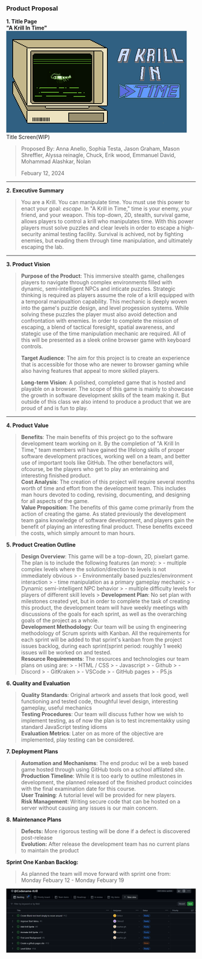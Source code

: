 ### Product Proposal

**1. Title Page**  
   **"A Krill In Time"**   
   ![title screen](bg.png)  
      Title Screen(WIP)

   > Proposed By: Anna Anello, Sophia Testa, Jason Graham, Mason Shreffler, Alyssa reinagle, Chuck, Erik wood, Emmanuel David, Mohammad Alashkar, Nolan 
   >
   > Febuary 12, 2024
   
_________________

**2. Executive Summary**

   > You are a Krill. You can manipulate time. You must use this power to enact your goal: *escape*. In "A Krill in Time," time is your enemy, your friend, and your weapon. This top-down, 2D, stealth, survival game, allows players to control a krill who manipulates time. With this power players must solve puzzles and clear levels in order to escape a high-security animal testing facility. Survival is achived, not by fighting enemies, but evading them through time manipulation, and ultimately escaping the lab. 
   
_________________

**3. Product Vision**  
   >**Purpose of the Product**: This immersive stealth game, challenges players to navigate through complex environments filled with dynamic, semi-intelligent NPCs and inticate puzzles. Strategic thinking is required as players assume the role of a krill equipped with a temporal manipualtion capability. This mechanic is deeply woven into the game's puzzle design, and level progession systems. While solving these puzzles the player must also avoid detection and confrontation with enemies. In order to complete the mission of escaping, a blend of tactical foresight, spatial awareness, and stategic use of the time manipulation mechanic are required. All of this will be presented as a sleek online browser game with keyboard controls.     
   >  
   >**Target Audience**: The aim for this project is to create an experience that is accessible for those who are newer to browser gaming while also having features that appeal to more skilled players.   
   > 
   >**Long-term Vision**: A polished, completed game that is hosted and playable on a browser. The scope of this game is mainly to showcase the growth in software development skills of the team making it. But outside of this class we also intend to produce a product that we are proud of and is fun to play. 
_________________


**4. Product Value**
   > **Benefits**: The main benefits of this project go to the software development team working on it. By the completion of "A Krill In Time," team members will have gained the lifelong skills of proper software development practices, working well on a team, and better use of important tools like GitHub. The other benefactors will, ofcourse, be the players who get to play an enteraining and interesting finished product.    
   > **Cost Analysis**: The creation of this project will require several months worth of time and effort from the development team. This includes man hours devoted to coding, revising, documenting, and designing for all aspects of the game.  
   > **Value Proposition**: The benefits of this game come primarily from the action of creating the game. As stated previously the development team gains knowledge of software development, and players gain the benefit of playing an interesting final product. These benefits exceed the costs, which simply amount to man hours.  

**5. Product Creation Outline**
   > **Design Overview**: This game will be a top-down, 2D, pixelart game. The plan is to include the following features (an more):
      > - multiple complex levels where the solution/direction to levels is not immediately obvious
      > - Environmentally based puzzles/environment interaction
      > - time manipulation as a primary gameplay mechanic
      > - Dynamic semi-intelligent NPC behavior
      > - multiple difficulty levels for players of different skill levels 
      > 
   > **Development Plan**: No set plan with milestones created yet, but in order to complete the task of creating this product, the development team will have weekly meetings with discussions of the goals for each sprint, as well as the overarching goals of the project as a whole.   
   > **Development Methodology**: Our team will be using th engineering methodology of Scrum sprints with Kanban. All the requirements for each sprint will be added to that sprint's kanban from the project issues backlog, during each sprint(sprint period: roughly 1 week) issues will be worked on and tested.   
   > **Resource Requirements**: The resources and technologies our team plans on using are:
      > - HTML / CSS
      > - Javascript
      > - Github
      > - Discord
      > - GitKraken
      > - VSCode
      > - GitHub pages
      > - P5.js


**6. Quality and Evaluation**
   > **Quality Standards**: Original artwork and assets that look good, well functioning and tested code, thoughful level design, interesting gameplay, useful mechanics  
   > **Testing Procedures**: Our team will discuss futher how we wish to implement testing, as of now the plan is to test incrementakky using standard JavaScript testing idioms   
   > **Evaluation Metrics**: Later on as more of the objective are implemented, play testing can be considered.

**7. Deployment Plans**
   > **Automation and Mechanisms**: The end produc wil be a web based game hosted through using GitHub tools on a school affilated site.
   > **Production Timeline**: While it is too early to outline milestones in development, the planned released of the finished product coincides with the final examination date for this course.  
   > **User Training**: A tutorial level will be provided for new players.   
   > **Risk Management**: Writing secure code that can be hosted on a server without causing any issues is our main concern.  

**8. Maintenance Plans**
   > **Defects:**  More rigorous testing will be done if a defect is discovered post-release  
   > **Evolution:**  After release the development team has no current plans to maintain the product

**Sprint One Kanban Backlog:**
   > As planned the team will move forward with sprint one from:   
   Monday Febuary 12 - Monday Febuary 19

   ![backlog sc](S1BackLog.png)
